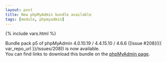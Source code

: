 ```yaml
---
layout: post
title: New phpMyAdmin bundle available
tags: [module, phpmyadmin]
---
```

{% include vars.html %}

Bundle pack p5 of phpMyAdmin 4.0.10.19 / 4.4.15.10 / 4.6.6 ([Issue #208]({{ var_repo_url }}/issues/208)) is now available.<br />
You can find links to download this bundle on the [phpMyAdmin page](/apps/phpmyadmin).